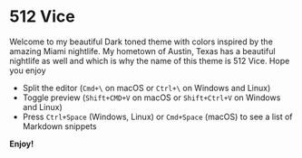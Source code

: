# 512 Vice
Welcome to my beautiful Dark toned theme with colors inspired by the amazing Miami nightlife.  My hometown of Austin, Texas has a beautiful nightlife as well and which is why the name of this theme is 512 Vice. Hope you enjoy

* Split the editor (`Cmd+\` on macOS or `Ctrl+\` on Windows and Linux)
* Toggle preview (`Shift+CMD+V` on macOS or `Shift+Ctrl+V` on Windows and Linux)
* Press `Ctrl+Space` (Windows, Linux) or `Cmd+Space` (macOS) to see a list of Markdown snippets

**Enjoy!**
